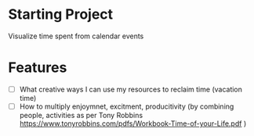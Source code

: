 # Starting Project 
Visualize time spent from calendar events

# Features 
- [ ] What creative ways I can use my resources to reclaim time (vacation time)
- [ ] How to multiply enjoymnet, excitment, producitivity (by combining people, activities as per Tony Robbins https://www.tonyrobbins.com/pdfs/Workbook-Time-of-your-Life.pdf )